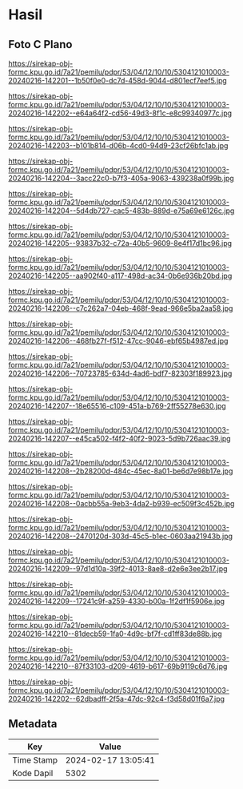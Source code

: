 # Hasil

## Foto C Plano

https://sirekap-obj-formc.kpu.go.id/7a21/pemilu/pdpr/53/04/12/10/10/5304121010003-20240216-142201--1b50f0e0-dc7d-458d-9044-d801ecf7eef5.jpg

https://sirekap-obj-formc.kpu.go.id/7a21/pemilu/pdpr/53/04/12/10/10/5304121010003-20240216-142202--e64a64f2-cd56-49d3-8f1c-e8c99340977c.jpg

https://sirekap-obj-formc.kpu.go.id/7a21/pemilu/pdpr/53/04/12/10/10/5304121010003-20240216-142203--b101b814-d06b-4cd0-94d9-23cf26bfc1ab.jpg

https://sirekap-obj-formc.kpu.go.id/7a21/pemilu/pdpr/53/04/12/10/10/5304121010003-20240216-142204--3acc22c0-b7f3-405a-9063-439238a0f99b.jpg

https://sirekap-obj-formc.kpu.go.id/7a21/pemilu/pdpr/53/04/12/10/10/5304121010003-20240216-142204--5d4db727-cac5-483b-889d-e75a69e6126c.jpg

https://sirekap-obj-formc.kpu.go.id/7a21/pemilu/pdpr/53/04/12/10/10/5304121010003-20240216-142205--93837b32-c72a-40b5-9609-8e4f17d1bc96.jpg

https://sirekap-obj-formc.kpu.go.id/7a21/pemilu/pdpr/53/04/12/10/10/5304121010003-20240216-142205--aa902f40-a117-498d-ac34-0b6e936b20bd.jpg

https://sirekap-obj-formc.kpu.go.id/7a21/pemilu/pdpr/53/04/12/10/10/5304121010003-20240216-142206--c7c262a7-04eb-468f-9ead-966e5ba2aa58.jpg

https://sirekap-obj-formc.kpu.go.id/7a21/pemilu/pdpr/53/04/12/10/10/5304121010003-20240216-142206--468fb27f-f512-47cc-9046-ebf65b4987ed.jpg

https://sirekap-obj-formc.kpu.go.id/7a21/pemilu/pdpr/53/04/12/10/10/5304121010003-20240216-142206--70723785-634d-4ad6-bdf7-82303f189923.jpg

https://sirekap-obj-formc.kpu.go.id/7a21/pemilu/pdpr/53/04/12/10/10/5304121010003-20240216-142207--18e65516-c109-451a-b769-2ff55278e630.jpg

https://sirekap-obj-formc.kpu.go.id/7a21/pemilu/pdpr/53/04/12/10/10/5304121010003-20240216-142207--e45ca502-f4f2-40f2-9023-5d9b726aac39.jpg

https://sirekap-obj-formc.kpu.go.id/7a21/pemilu/pdpr/53/04/12/10/10/5304121010003-20240216-142208--2b28200d-484c-45ec-8a01-be6d7e98b17e.jpg

https://sirekap-obj-formc.kpu.go.id/7a21/pemilu/pdpr/53/04/12/10/10/5304121010003-20240216-142208--0acbb55a-9eb3-4da2-b939-ec509f3c452b.jpg

https://sirekap-obj-formc.kpu.go.id/7a21/pemilu/pdpr/53/04/12/10/10/5304121010003-20240216-142208--2470120d-303d-45c5-b1ec-0603aa21943b.jpg

https://sirekap-obj-formc.kpu.go.id/7a21/pemilu/pdpr/53/04/12/10/10/5304121010003-20240216-142209--97d1d10a-39f2-4013-8ae8-d2e6e3ee2b17.jpg

https://sirekap-obj-formc.kpu.go.id/7a21/pemilu/pdpr/53/04/12/10/10/5304121010003-20240216-142209--17241c9f-a259-4330-b00a-1f2df1f5906e.jpg

https://sirekap-obj-formc.kpu.go.id/7a21/pemilu/pdpr/53/04/12/10/10/5304121010003-20240216-142210--81decb59-1fa0-4d9c-bf7f-cd1ff83de88b.jpg

https://sirekap-obj-formc.kpu.go.id/7a21/pemilu/pdpr/53/04/12/10/10/5304121010003-20240216-142210--87f33103-d209-4619-b617-69b9119c6d76.jpg

https://sirekap-obj-formc.kpu.go.id/7a21/pemilu/pdpr/53/04/12/10/10/5304121010003-20240216-142202--62dbadff-2f5a-47dc-92c4-f3d58d01f6a7.jpg


## Metadata

| Key        | Value               |
| ---------- | ------------------- |
| Time Stamp | 2024-02-17 13:05:41 |
| Kode Dapil | 5302                |



